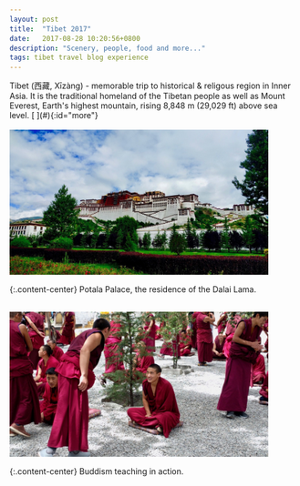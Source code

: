```yaml
---
layout: post
title:  "Tibet 2017"
date:   2017-08-28 10:20:56+0800
description: "Scenery, people, food and more..."
tags: tibet travel blog experience
---
```


<div class="cap"></div>
Tibet (西藏, Xīzàng) - memorable trip to historical & religous region in Inner Asia. It is the traditional homeland of the Tibetan people as well as Mount Everest, Earth's highest mountain, rising 8,848 m (29,029 ft) above sea level.

<!--more-->[ ](#){:id="more"}

<div class="row">
  <div class="col-xs-12 col-md-10 col-md-offset-1">
    <br/>
    <img class="img-thumbnail img-responsive img-left" src="/assets/img/IMG_20170828_102018.jpg" style="max-width:90%"/>
  </div>
</div>

{:.content-center}
Potala Palace, the residence of the Dalai Lama.

<div class="row">
  <div class="col-xs-12 col-md-10 col-md-offset-1">
    <br/>
    <img class="img-thumbnail img-responsive img-left" src="/assets/img/IMG_20170828_150514.jpg" style="max-width:90%"/>
    <em></em>
  </div>
</div>

{:.content-center}
Buddism teaching in action.